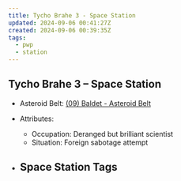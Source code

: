 ```yaml
---
title: Tycho Brahe 3 - Space Station
updated: 2024-09-06 00:41:27Z
created: 2024-09-06 00:39:35Z
tags:
  - pwp
  - station
---
```


## Tycho Brahe 3 &ndash; Space Station

- Asteroid Belt: [(09) Baldet - Asteroid Belt](../../../Gaming/StarsWithoutNumber/PiratesWithoutPlunder/%2809%29%20Baldet%20-%20Asteroid%20Belt.md)
- Attributes:
   -   Occupation: Deranged but brilliant scientist
   -   Situation: Foreign sabotage attempt

- Space Station Tags
	-  

